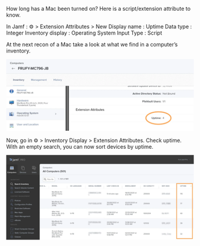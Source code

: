 How long has a Mac been turned on? Here is a script/extension attribute to know.

In Jamf : ⚙️ > Extension Attributes > New 
Display name : Uptime 
Data type : Integer 
Inventory display : Operating System 
Input Type : Script 

At the next recon of a Mac take a look at what we find in a computer’s inventory. 

![What is this](resources/uptime_ea.webp)

Now, go in ⚙️ > Inventory Display > Extension Attributes. Check uptime.
With an empty search, you can now sort devices by uptime.

![What is this](resources/uptime_inventory.webp)
